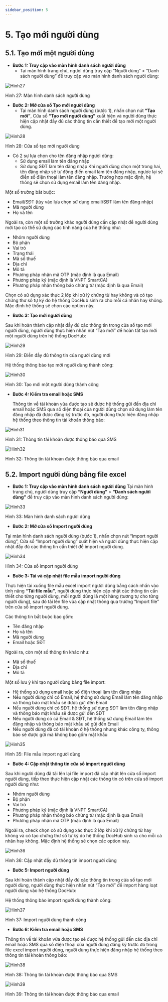 ```yaml
---
sidebar_position: 5
---
```

# 5. Tạo mới người dùng
## 5.1. Tạo mới một người dùng 
* **Bước 1: Truy cập vào màn hình danh sách người dùng**
  - Tại màn hình trang chủ, người dùng truy cập “Người dùng” > “Danh sách người dùng” để truy cập vào màn hình danh sách người dùng: 

![Hinh27](./image/Taomoinguoidung1.png)

Hình 27: Màn hình danh sách người dùng

* **Bước 2: Mở cửa sổ Tạo mới người dùng**
  - Tại màn hình danh sách người dùng (bước 1), nhấn chọn nút **“Tạo mới”**, Cửa sổ **“Tạo mới người dùng”** xuất hiện và người dùng thực hiện cập nhật đầy đủ các thông tin cần thiết để tạo mới một người dùng. 

![Hinh28](./image/Taomoinguoidung2.png)

Hình 28: Cửa sổ tạo mới người dùng

* Có 2 sự lựa chọn cho tên đăng nhập người dùng:
  * Sử dụng email làm tên đăng nhập 
  * Sử dụng SĐT làm tên đăng nhập
Khi người dùng chọn một trong hai, tên đăng nhập sẽ tự động điền email làm tên đăng nhập, ngược lại sẽ điền số điện thoại làm tên đăng nhập. Trường hợp mặc định, hệ thống sẽ chọn sử dụng email làm tên đăng nhập.

Một số trường bắt buộc:
  * Email/SĐT (tùy vào lựa chọn sử dụng email/SĐT làm tên đăng nhập)
  * Mã người dùng
  * Họ và tên
  
Ngoài ra, còn một số trường khác người dùng cần cập nhật để người dùng mới tạo có thể sử dụng các tính năng của hệ thống như:
  * Nhóm người dùng
  * Bộ phận
  * Vai trò
  * Trạng thái
  * Mã số thuế
  * Địa chỉ
  * Mô tả
  * Phương pháp nhận mã OTP (mặc định là qua Email)
  * Phương pháp ký (mặc định là VNPT SmartCA)
  * Phương pháp nhận thông báo chứng từ (mặc định là qua Email)

  Chọn có sử dụng xác thực 2 lớp khi xử lý chứng từ hay không và có tạo chứng thư số tự ký do hệ thống DocHub sinh ra cho mỗi cá nhân hay không. Mặc định hệ thống sẽ chọn các option này.


* **Bước 3: Tạo mới người dùng**

Sau khi hoàn thành cập nhật đầy đủ các thông tin trong cửa sổ tạo mới người dùng, người dùng thực hiện nhấn nút “Tạo mới” để hoàn tất tạo mới một người dùng trên hệ thống DocHub:

![Hinh29](./image/Taomoinguoidung3.png)

Hình 29: Điền đầy đủ thông tin của người dùng mới

Hệ thống thông báo tạo mới người dùng thành công:

![Hinh30](./image/Taomoinguoidung4.png)

Hình 30: Tạo mới một người dùng thành công
* **Bước 4: Kiểm tra email hoặc SMS** 
  
    Thông tin về tài khoản vừa được tạo sẽ được hệ thống gửi đến địa chỉ email hoặc SMS qua số điện thoại của người dùng chọn sử dụng làm tên đăng nhập đã được đăng ký trước đó, người dùng thực hiện đăng nhập hệ thống theo thông tin tài khoản thông báo:

![Hinh31](./image/Taomoinguoidung5.png)

Hình 31: Thông tin tài khoản được thông báo qua SMS

![Hinh32](./image/Taomoinguoidung6.png)

Hình 32: Thông tin tài khoản được thông báo qua email
## 5.2. Import người dùng bằng file excel
* **Bước 1: Truy cập vào màn hình danh sách người dùng**
Tại màn hình trang chủ, người dùng truy cập **“Người dùng”** > **“Danh sách người dùng”** để truy cập vào màn hình danh sách người dùng: 

![Hinh33](./image/Taomoinguoidung7.png)

Hình 33: Màn hình danh sách người dùng
* **Bước 2: Mở cửa sổ Import người dùng**
  
Tại màn hình danh sách người dùng (bước 1), nhấn chọn nút “Import người dùng”, Cửa sổ “Import người dùng” xuất hiện và người dùng thực hiện cập nhật đầy đủ các thông tin cần thiết để import người dùng.

![Hinh34](./image/Taomoinguoidung8.png)

Hình 34: Cửa sổ import người dùng

* **Bước 3: Tải và cập nhật file mẫu import người dùng**
  
Thực hiện tải xuống file mẫu excel import người dùng bằng cách nhấn vào tính năng **“Tải file mẫu”**, người dùng thực hiện cập nhật các thông tin cần thiết cho từng người dùng, mỗi người dùng là một hàng (tương tự cho từng người dùng), sau đó tải lên file vừa cập nhật thông qua trường “Import file” trên cửa sổ import người dùng.

Các thông tin bắt buộc bao gồm:
* Tên đăng nhập
* Họ và tên
* Mã người dùng
* Email hoặc SĐT
  
Ngoài ra, còn một số thông tin khác như:
* Mã số thuế
* Địa chỉ
* Mô tả

Một số lưu ý khi tạo người dùng bằng file import:
* Hệ thống sử dụng email hoặc số điện thoại làm tên đăng nhập
* Nếu người dùng chỉ có Email, hệ thống sử dụng Email làm tên đăng nhập và thông báo mật khẩu sẽ được gửi đến Email
* Nếu người dùng chỉ có SĐT, hệ thống sử dụng SĐT làm tên đăng nhập và thông báo mật khẩu sẽ được gửi đến SĐT
* Nếu người dùng có cả Email & SĐT, hệ thống sử dụng Email làm tên đăng nhập và thông báo mật khẩu sẽ gửi đến Email
* Nếu người dùng đã có tài khoản ở hệ thống nhưng khác công ty, thông báo sẽ được gửi mà không bao gồm mật khẩu

![Hinh35](./image/Taomoinguoidung9.png)

Hình 35: File mẫu import người dùng

* **Bước 4: Cập nhật thông tin cửa sổ import người dùng**

Sau khi người dùng đã tải lên lại file import đã cập nhật lên cửa sổ import người dùng, tiếp theo thực hiện cập nhật các thông tin có trên cửa sổ import người dùng như:
* Nhóm người dùng
* Bộ phận
* Vai trò
* Phương pháp ký (mặc định là VNPT SmartCA)
* Phương pháp nhận thông báo chứng từ (mặc định là qua Email)
* Phương pháp nhận mã OTP (mặc định là qua Email)
  
Ngoài ra, check chọn có sử dụng xác thực 2 lớp khi xử lý chứng từ hay không và có tạo chứng thư số tự ký do hệ thống DocHub sinh ra cho mỗi cá nhân hay không. Mặc định hệ thống sẽ chọn các option này.

![Hinh36](./image/Taomoinguoidung10.png)

Hình 36: Cập nhật đầy đủ thông tin import người dùng

* **Bước 5: Import người dùng**
  
Sau khi hoàn thành cập nhật đầy đủ các thông tin trong cửa sổ tạo mới người dùng, người dùng thực hiện nhấn nút “Tạo mới” để import hàng loạt người dùng vào hệ thống DocHub:

Hệ thống thông báo import người dùng thành công:

![Hinh37](./image/Taomoinguoidung11.png)

Hình 37: Import người dùng thành công

* **Bước 6: Kiểm tra email hoặc SMS**
 
Thông tin về tài khoản vừa được tạo sẽ được hệ thống gửi đến các địa chỉ email hoặc SMS qua số điện thoại của người dùng đăng ký trước đó trong file excel import người dùng, người dùng thực hiện đăng nhập hệ thống theo thông tin tài khoản thông báo:

![Hinh38](./image/Taomoinguoidung12.png)

Hình 38: Thông tin tài khoản được thông báo qua SMS

![Hinh39](./image/Taomoinguoidung13.png)

Hình 39: Thông tin tài khoản được thông báo qua email